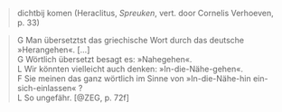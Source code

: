 > dichtbij komen (Heraclitus, _Spreuken_, vert. door Cornelis Verhoeven, p. 33)

> G    Man übersetztst das griechische Wort durch das deutsche »Herangehen«. \[…\]  
> G    Wörtlich übersetzt besagt es: »Nahegehen«.  
> L    Wir könnten vielleicht auch denken: »In-die-Nähe-gehen«.  
> F    Sie meinen das ganz wörtlich im Sinne von »In-die-Nähe-hin ein-sich-einlassen« ?  
> L    So ungefähr. [@ZEG, p. 72f]